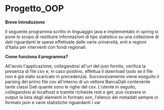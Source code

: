 # Progetto_OOP

**Breve introduzione**

Il seguente programma scritto in linguaggio java e implementato in spring si pone lo scopo di restituire informazioni di tipo statistico su una collezione di dati riguardanti le spese effettuate dalle varie università, enti e regioni d’Italia per interventi con fondi regionali.

**Come funziona il programma?**

All'avvio l'applicazione, collegandosi all'url del json fornito, verifica la presenza di file csv e, in caso positivo, effettua il download (solo se il file non è già stato scaricato in precedenza).
Successivamente viene eseguito il parsing del primo file csv all'interno di un vettore BancaDati contenente tante classi Dati quante sono le righe del csv.
L'utente in seguito, collegandosi al localhost e tramite richieste rest e get, può
ricevere in output la lista degli elementi in formato son, l'elenco dei metadati sempre in formato json e varie statistiche riguardanti i var


<!--stackedit_data:
eyJoaXN0b3J5IjpbLTE5OTEyOTI2OTUsLTcwOTQwNDg0OV19
-->